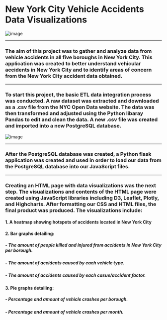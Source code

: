 # New York City Vehicle Accidents Data Visualizations
![image](https://user-images.githubusercontent.com/120426753/234059723-65adbf0d-5815-4957-90df-ae76dd28cc5c.png)

-----------------------------------------------------------------------------------------------------------------------------------------------------------------------
### The aim of this project was to gather and analyze data from vehicle accidents in all five boroughs in New York City. This application was created to better understand vehicular accidents in New York City and to identify areas of concern from the New York City accident data obtained. 

-----------------------------------------------------------------------------------------------------------------------------------------------------------------------
### To start this project, the basic ETL data integration process was conducted. A raw dataset was extracted and downloaded as a .csv file from the NYC Open Data website. The data was then transformed and adjusted using the Python libaray Pandas to edit and clean the data. A new .csv file was created and imported into a new PostgreSQL database.  
![image](https://user-images.githubusercontent.com/120426753/234062142-37cc36f8-d73d-4f5d-b1c7-4b8e7b3af4e3.png)

-----------------------------------------------------------------------------------------------------------------------------------------------------------------------
### After the PostgreSQL database was created, a Python flask application was created and used in order to load our data from the PostgreSQL database into our JavaScript files.

-----------------------------------------------------------------------------------------------------------------------------------------------------------------------
### Creating an HTML page with data visualizations was the next step. The visualizations and contents of the HTML page were created using JavaScript libraries including D3, Leaflet, Plotly, and Highcharts. After formatting our CSS and HTML files, the final product was produced. The visualizations include:
####   1. A heatmap showing hotspots of accidents located in New York City
####   2. Bar graphs detailing:
#####     - The amount of people killed and injured from accidents in New York City per borough.
#####      - The amount of accidents caused by each vehicle type.
#####     - The amount of accidents caused by each casue/accident factor. 
####    3. Pie graphs detailing:
#####      - Percentage and amount of vehicle crashes per borough.
#####      - Percentage and amount of vehicle crashes per month.



